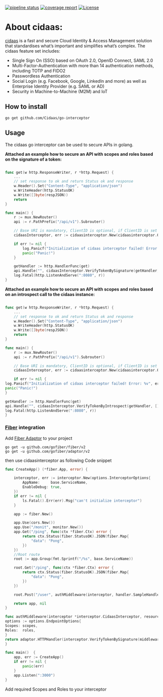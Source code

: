 [![pipeline status](https://gitlab.widas.de/cidaas-public-devkits/cidaas-interceptors/cidaas-go-interceptor/badges/master/pipeline.svg)](https://gitlab.widas.de/cidaas-public-devkits/cidaas-interceptors/cidaas-go-interceptor/-/commits/master)
[![coverage report](https://gitlab.widas.de/cidaas-public-devkits/cidaas-interceptors/cidaas-go-interceptor/badges/master/coverage.svg)](https://gitlab.widas.de/cidaas-public-devkits/cidaas-interceptors/cidaas-go-interceptor/-/commits/master)
[![License](https://img.shields.io/badge/License-MIT-brightgreen.svg)](https://gitlab.widas.de/cidaas-public-devkits/cidaas-interceptors/cidaas-go-interceptor/-/blob/master/LICENSE)

# About cidaas:
[cidaas](https://www.cidaas.com) is a fast and secure Cloud Identity & Access Management solution that standardises what’s important and simplifies what’s complex. The cidaas feature set includes:
- Single Sign On (SSO) based on OAuth 2.0, OpenID Connect, SAML 2.0 
- Multi-Factor-Authentication with more than 14 authentication methods, including TOTP and FIDO2 
- Passwordless Authentication 
- Social Login (e.g. Facebook, Google, LinkedIn and more) as well as Enterprise Identity Provider (e.g. SAML or AD) 
- Security in Machine-to-Machine (M2M) and IoT

## How to install

`go get github.com/Cidaas/go-interceptor`

## Usage

The cidaas go interceptor can be used to secure APIs in golang. 

**Attached an example how to secure an API with scopes and roles based on the signature of a token:**

```go

func get(w http.ResponseWriter, r *http.Request) {
    ...
	// set response to ok and return Status ok and response
	w.Header().Set("Content-Type", "application/json")
	w.WriteHeader(http.StatusOK)
	w.Write([]byte(respJSON))
	return
}

func main() {
	r := mux.NewRouter()
	api := r.PathPrefix("/api/v1").Subrouter()

	// Base URI is mandatory, ClientID is optional, if ClientID is set the interceptor will only allow requests from this Client
	cidaasInterceptor, err := cidaasinterceptor.New(cidaasinterceptor.Options{BaseURI: "https://base.cidaas.de", ClientID: "clientID"})

	if err != nil {
		log.Panicf("Initialization of cidaas interceptor failed! Error: %v", err)
		panic("Panic!")
	}

	getHandler := http.HandlerFunc(get)
	api.Handle("", cidaasInterceptor.VerifyTokenBySignature(getHandler, []string{"profile", "cidaas:api_scope"}, nil)).Methods(http.MethodGet)
	log.Fatal(http.ListenAndServe(":8080", r))
}

```

**Attached an example how to secure an API with scopes and roles based on an introspect call to the cidaas instance:**

```go

func get(w http.ResponseWriter, r *http.Request) {
    ...
	// set response to ok and return Status ok and response
	w.Header().Set("Content-Type", "application/json")
	w.WriteHeader(http.StatusOK)
	w.Write([]byte(respJSON))
	return
}

func main() {
	r := mux.NewRouter()
	api := r.PathPrefix("/api/v1").Subrouter()

	// Base URI is mandatory, ClientID is optional, if ClientID is set the interceptor will only allow requests from this Client
	cidaasInterceptor, err := cidaasinterceptor.New(cidaasinterceptor.Options{BaseURI: "https://base.cidaas.de", ClientID: "clientID")

	if err != nil {
log.Panicf("Initialization of cidaas interceptor failed! Error: %v", err)
panic("Panic!")
}

getHandler := http.HandlerFunc(get)
api.Handle("", cidaasInterceptor.VerifyTokenByIntrospect(getHandler, []string{"profile", "cidaas:api_scope"}, nil)).Methods(http.MethodGet)
log.Fatal(http.ListenAndServe(":8080", r))
}

```

### [Fiber](https://github.com/gofiber/fiber) integration

Add [Fiber Adaptor](https://github.com/gofiber/adaptor ) to your project

```
go get -u github.com/gofiber/fiber/v2
go get -u github.com/gofiber/adaptor/v2
```

then use cidaasinterceptor as following Code snippet
```go
func CreateApp() (*fiber.App, error) {

	interceptor, err := interceptor.New(options.InterceptorOptions{
		AppName:     base.ServiceName,
		EnableDebug: true,
	})
	if err != nil {
		ls.Fatal().Err(err).Msg("can't initialize interceptor")
	}

	app := fiber.New()

	app.Use(cors.New())
	app.Use("/monit", monitor.New())
	app.Get("/ping", func(ctx *fiber.Ctx) error {
		return ctx.Status(fiber.StatusOK).JSON(fiber.Map{
			"data": "Pong",
		})
	})
	//Root route
	root := app.Group(fmt.Sprintf("/%s", base.ServiceName))

	root.Get("/ping", func(ctx *fiber.Ctx) error {
		return ctx.Status(fiber.StatusOK).JSON(fiber.Map{
			"data": "Pong",
		})
	})

	root.Post("/user", authMiddleware(interceptor, handler.SampleHandler, nil, nil))

	return app, nil
}

func authMiddleware(interceptor *interceptor.CidaasInterceptor, resourceHandlerFunc fiber.Handler, scopes []string, roles []string) fiber.Handler {
options := options.EndpointOptions{
Scopes: scopes,
Roles:  roles,
}
return adaptor.HTTPHandler(interceptor.VerifyTokenBySignature(middlewares.JSONMiddleware(adaptor.FiberHandlerFunc(resourceHandlerFunc)), options))
}

func main()  {
    app, err := CreateApp()
	if err != nil {
		panic(err)
    }
	app.Listen(":3000")
}
```

Add required Scopes and Roles to your interceptor
